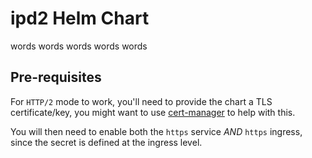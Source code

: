 # ipd2 Helm Chart

words words words words words

## Pre-requisites

For `HTTP/2` mode to work, you'll need to provide the chart a TLS certificate/key, you might want to use [cert-manager](https://github.com/jetstack/cert-manager/) to help with this.

You will then need to enable both the `https` service *AND* `https` ingress, since the secret is defined at the ingress level.
